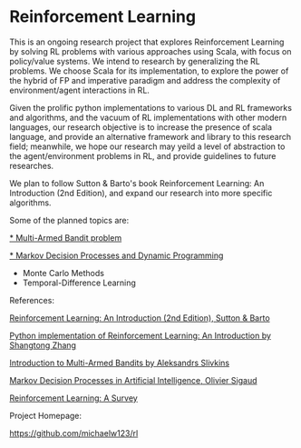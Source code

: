 # Reinforcement Learning
This is an ongoing research project that explores Reinforcement Learning by solving RL problems with various approaches using Scala, with focus on policy/value systems. We intend to research by generalizing the RL problems. We choose Scala for its implementation, to explore the power of the hybrid of FP and imperative paradigm and address the complexity of environment/agent interactions in RL.

Given the prolific python implementations to various DL and RL frameworks and algorithms, and the vacuum of RL implementations with other modern languages, our research objective is to increase the presence of scala language, and provide an alternative framework and library to this research field; meanwhile, we hope our research may yeild a level of abstraction to the agent/environment problems in RL, and provide guidelines to future researches.

We plan to follow Sutton & Barto's book Reinforcement Learning: An Introduction (2nd Edition), and expand our research into more specific algorithms.


Some of the planned topics are:

  [* Multi-Armed Bandit problem](MultiArmBandit.md)

  [* Markov Decision Processes and Dynamic Programming](MDP.md)
  
* Monte Carlo Methods
* Temporal-Difference Learning



References:

 [ Reinforcement Learning: An Introduction (2nd Edition), Sutton & Barto](http://incompleteideas.net/sutton/book/the-book-2nd.html)
 
 [Python implementation of Reinforcement Learning: An Introduction by Shangtong Zhang](https://github.com/ShangtongZhang/reinforcement-learning-an-introduction)

[Introduction to Multi-Armed Bandits by Aleksandrs Slivkins](http://slivkins.com/work/MAB-book.pdf)

[Markov Decision Processes in Artificial Intelligence, Olivier Sigaud](https://zodml.org/sites/default/files/Markov_Decision_Processes_and_Artificial_Intelligence.pdf)

[Reinforcement Learning: A Survey](https://www.jair.org/media/301/live-301-1562-jair.pdf)

Project Homepage:

https://github.com/michaelw123/rl




